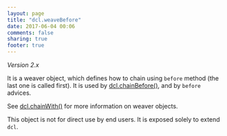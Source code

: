 ```yaml
---
layout: page
title: "dcl.weaveBefore"
date: 2017-06-04 00:06
comments: false
sharing: true
footer: true
---
```


*Version 2.x*

It is a weaver object, which defines how to chain using `before` method (the last one is called first). It is used by [dcl.chainBefore()](chainbefore), and by `before` advices.

See [dcl.chainWith()](chainwith) for more information on weaver objects.

This object is not for direct use by end users. It is exposed solely to extend `dcl`.
